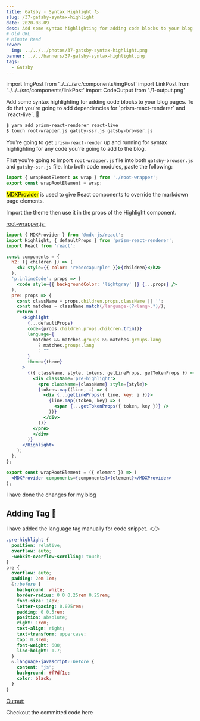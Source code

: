 ```yaml
---
title: Gatsby - Syntax Highlight 🏷
slug: /37-gatsby-syntax-highlight
date: 2020-08-09
desc: Add some syntax highlighting for adding code blocks to your blog pages.
# Old URL
# Minute Read
cover:
  img: ../../../photos/37-gatsby-syntax-highlight.png
banner: ../../banners/37-gatsby-syntax-highlight.png
tags:
  - Gatsby
---
```


import ImgPost from '../../../src/components/imgPost'
import LinkPost from '../../../src/components/linkPost'
import CodeOutput from './1-output.png'

<p><span class='first-letter'>A</span>dd some syntax highlighting for adding code blocks to your blog pages. To do that you're going to add dependencies for `prism-react-renderer` and `react-live`. 🔆</p>

```sh
$ yarn add prism-react-renderer react-live
$ touch root-wrapper.js gatsby-ssr.js gatsby-browser.js
```

You're going to get `prism-react-render` up and running for syntax highlighting for any code you're going to add to the blog.

First you're going to import `root-wrapper.js` file into both `gatsby-browser.js` and `gatsby-ssr.js` file. Into both code modules, paste the following:

```js
import { wrapRootElement as wrap } from './root-wrapper';
export const wrapRootElement = wrap;
```

<p><mark>MDXProvider</mark> is used to give React components to override the markdown page elements.</p>

Import the theme then use it in the props of the Highlight component.

<u>root-wrapper.js:</u>

```jsx
import { MDXProvider } from '@mdx-js/react';
import Highlight, { defaultProps } from 'prism-react-renderer';
import React from 'react';

const components = {
  h2: ({ children }) => (
    <h2 style={{ color: 'rebeccapurple' }}>{children}</h2>
  ),
  'p.inlineCode': props => (
    <code style={{ backgroundColor: 'lightgray' }} {...props} />
  ),
  pre: props => {
    const className = props.children.props.className || '';
    const matches = className.match(/language-(?<lang>.*)/);
    return (
      <Highlight
        {...defaultProps}
        code={props.children.props.children.trim()}
        language={
          matches && matches.groups && matches.groups.lang
            ? matches.groups.lang
            : ""
        }
        theme={theme}
      >
        {({ className, style, tokens, getLineProps, getTokenProps }) => (
          <div className='pre-highlight'>
            <pre className={className} style={style}>
            {tokens.map((line, i) => (
              <div {...getLineProps({ line, key: i })}>
                {line.map((token, key) => (
                  <span {...getTokenProps({ token, key })} />
                ))}
              </div>
            ))}
          </pre>
          </div>
        )}
      </Highlight>
    );
  },
};

export const wrapRootElement = ({ element }) => (
  <MDXProvider components={components}>{element}</MDXProvider>
);
```

I have done the changes for my blog <LinkPost href='https://github.com/suprabhasupi/blog/commit/322eadc4c69aa129167bee91b692772cb6e854a4' name='here' />

## Adding Tag 🔖

I have added the language tag manually for code snippet. ＜⁄＞

```css
.pre-highlight {
  position: relative;
  overflow: auto;
  -webkit-overflow-scrolling: touch;
}
pre {
  overflow: auto;
  padding: 2em 1em;
  &::before {
    background: white;
    border-radius: 0 0 0.25rem 0.25rem;
    font-size: 14px;
    letter-spacing: 0.025rem;
    padding: 0 0.5rem;
    position: absolute;
    right: 1rem;
    text-align: right;
    text-transform: uppercase;
    top: 0.8rem;
    font-weight: 600;
    line-height: 1.7;
  }
  &.language-javascript::before {
    content: "js";
    background: #f7df1e;
    color: black;
  }
}
```

<u>Output:</u>

<ImgPost src={CodeOutput} alt='Gatsby Code mode Output' margin="2rem 0" width={90} />

Checkout the committed code here <LinkPost href='https://github.com/suprabhasupi/blog/commit/00f1e77749b48a51bc95eb0d72f1b513cfa0f25a' name='@github' />

